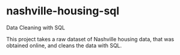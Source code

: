# nashville-housing-sql
Data Cleaning with SQL

This project takes a raw dataset of Nashville housing data, that was obtained online, and cleans the data with SQL.


